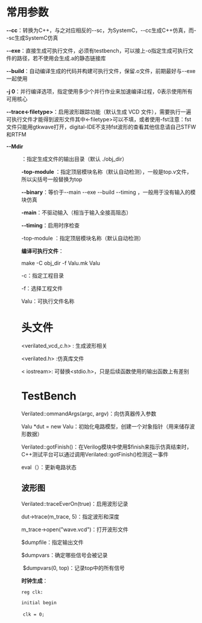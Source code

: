 # 常用参数

**--cc**：转换为C++，与之对应相反的--sc，为SystemC，--cc生成C++仿真，而--sc生成SystemC仿真

**--exe**：直接生成可执行文件，必须有testbench，可以接上-o指定生成可执行文件的路径，若不使用会生成.a的静态链接库

**--build**：自动编译生成的代码并构建可执行文件，保留.o文件，前期最好与--exe一起使用

**-j 0**：并行编译选项，指定使用多少个并行作业来加速编译过程，0表示使用所有可用核心

**--trace<-filetype>**：启用波形跟踪功能（默认生成 VCD 文件），需要执行一遍可执行文件才能得到波形文件其中<-filetype>可以不填，或者使用-fst注意：fst文件只能用gtkwave打开，digital-IDE不支持fst波形的查看其他信息请自己STFW和RTFM

**--Mdir <dir>**：指定生成文件的输出目录（默认 ./obj_dir） 

**-top-module <name>**：指定顶层模块名称（默认自动检测），一般是top.v文件，所以尖括号一般替换为top

**--binary**：等价于--main --exe --build --timing ，一般用于没有输入的模块仿真

**-main**：不驱动输入（相当于输入全接高阻态）

**--timing**：启用时序检查

-top-module <name>：指定顶层模块名称（默认自动检测）



**编译可执行文件**：

make  -C  obj_dir  -f  Valu.mk  Valu

-c：指定工程目录

-f：选择工程文件

Valu：可执行文件名称



# 头文件

<verilated_vcd_c.h> : 生成波形相关

<verilated.h> :仿真库文件

< iostream>: 可替换<stdio.h>，只是后续函数使用的输出函数上有差别



# TestBench

Verilated::ommandArgs(argc, argv)：向仿真器传入参数

Valu *dut = new Valu：初始化电路模型，创建一个对象指针（用来储存波形数据）

Verilated::gotFinish()：在Verilog模块中使用$finish来指示仿真结束时，C++测试平台可以通过调用Verilated::gotFinish()检测这一事件

eval（）：更新电路状态

## 波形图

Verilated::traceEverOn(true)：启用波形记录

dut->trace(m_trace, 5)：指定波形和深度

m_trace->open("wave.vcd")：打开波形文件

$dumpfile：指定输出文件

$dumpvars：确定哪些信号会被记录

​					$dumpvars(0, top)：记录top中的所有信号





**时钟生成**：

`reg clk:`

`initial begin`

​	`clk = 0;`

​	